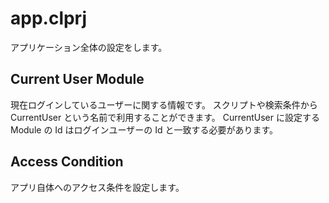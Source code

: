 # app.clprj

アプリケーション全体の設定をします。

## Current User Module
現在ログインしているユーザーに関する情報です。
スクリプトや検索条件から CurrentUser という名前で利用することができます。
CurrentUser に設定する Module の Id はログインユーザーの Id と一致する必要があります。

## Access Condition
アプリ自体へのアクセス条件を設定します。